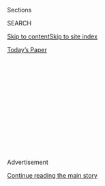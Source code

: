 <div id="app">

<div>

<div>

<div>

<div class="NYTAppHideMasthead css-1q2w90k e1suatyy0">

<div class="section css-ui9rw0 e1suatyy2">

<div class="css-eph4ug er09x8g0">

<div class="css-6n7j50">

</div>

<span class="css-1dv1kvn">Sections</span>

<div class="css-10488qs">

<span class="css-1dv1kvn">SEARCH</span>

</div>

[Skip to content](#site-content)[Skip to site
index](#site-index)

</div>

<div class="css-10698na e1huz5gh0">

</div>

</div>

<div id="masthead-bar-one" class="section hasLinks css-15hmgas e1csuq9d3">

<div class="css-uqyvli e1csuq9d0">

</div>

<div class="css-1uqjmks e1csuq9d1">

</div>

<div class="css-9e9ivx">

[](https://myaccount.nytimes3xbfgragh.onion/auth/login?response_type=cookie&client_id=vi)

</div>

<div class="css-1bvtpon e1csuq9d2">

[Today’s
Paper](https://www.nytimes3xbfgragh.onion/section/todayspaper)

</div>

</div>

</div>

</div>

<div data-aria-hidden="false">

<div id="site-content" data-role="main">

<div>

<div class="css-1aor85t" style="opacity:0.000000001;z-index:-1;visibility:hidden">

<div class="css-1hqnpie">

<div class="css-epjblv">

<span class="css-z6pdnw">Peter Funch Sees the Patterns in the People on
the
Street</span>

</div>

<div class="css-k008qs">

<div class="css-1iwv8en">

<span class="css-18z7m18"></span>

<div>

<div>

</div>

</div>

</div>

<span class="css-1n6z4y">https://nyti.ms/2GPv54I</span>

<div class="css-1705lsu">

<div class="css-4xjgmj">

<div class="css-4skfbu" data-role="toolbar" data-aria-label="Social Media Share buttons, Save button, and Comments Panel with current comment count" data-testid="share-tools">

  - 
  - 
  - 
  - 
    
    <div class="css-6n7j50">
    
    </div>

  - 

</div>

</div>

</div>

</div>

</div>

</div>

<div class="css-13pd83m">

</div>

<div id="top-wrapper" class="css-1sy8kpn">

<div id="top-slug" class="css-l9onyx">

Advertisement

</div>

[Continue reading the main
story](#after-top)

<div class="ad top-wrapper" style="text-align:center;height:100%;display:block;min-height:250px">

<div id="top" class="place-ad" data-position="top" data-size-key="top">

</div>

</div>

<div id="after-top">

</div>

</div>

<div id="sponsor-wrapper" class="css-1hyfx7x">

<div id="sponsor-slug" class="css-19vbshk">

Supported by

</div>

[Continue reading the main
story](#after-sponsor)

<div id="sponsor" class="ad sponsor-wrapper" style="text-align:center;height:100%;display:block">

</div>

<div id="after-sponsor">

</div>

</div>

[On Photography](/column/on-photography "On Photography")

<div class="css-1vkm6nb ehdk2mb0">

# Peter Funch Sees the Patterns in the People on the Street

</div>

<div class="css-79elbk" data-testid="photoviewer-wrapper">

<div class="css-z3e15g" data-testid="photoviewer-wrapper-hidden">

</div>

<div class="css-1a48zt4 ehw59r15" data-testid="photoviewer-children">

![<span class="css-i48y28 e13ogyst0" data-aria-hidden="true">“2007.06.28
08:59:39”; “2012.07.03
08:54:01”.</span><span class="css-ach9cc e1z0qqy90" itemprop="copyrightHolder"><span class="css-1ly73wi e1tej78p0">Credit...</span><span><span>Peter
Funch. From V1
Gallery.</span></span></span>](https://static01.graylady3jvrrxbe.onion/images/2018/03/25/magazine/25mag-onphoto1-diptych/25mag-onphoto1-diptych-articleLarge.jpg?quality=75&auto=webp&disable=upscale)

</div>

</div>

<div class="css-xt80pu e12qa4dv0">

<div class="css-18e8msd">

<div class="css-vp77d3 epjyd6m0">

<div class="css-1baulvz">

By [<span class="css-1baulvz last-byline" itemprop="name">Teju
Cole</span>](https://www.nytimes3xbfgragh.onion/by/teju-cole)

</div>

</div>

  - March 20,
    2018

  - 
    
    <div class="css-4xjgmj">
    
    <div class="css-d8bdto" data-role="toolbar" data-aria-label="Social Media Share buttons, Save button, and Comments Panel with current comment count" data-testid="share-tools">
    
      - 
      - 
      - 
      - 
        
        <div class="css-6n7j50">
        
        </div>
    
      - 
    
    </div>
    
    </div>

</div>

</div>

<div class="section meteredContent css-1r7ky0e" name="articleBody" itemprop="articleBody">

<div class="css-1fanzo5 StoryBodyCompanionColumn">

<div class="css-53u6y8">

He is unaware he’s being photographed. The unposed portrait has been
made in bright sunshine on a busy street, and we can see other people,
blurred, behind him. The man is tanned, with a head of thinning white
hair and a short white goatee. His collared shirt is pale, striped and
open at the neck. He has rosebud lips and somewhat worried brows that
make him appear lost in thought or on the verge of making a decision.
Out of the flux of the street, a unique event has been preserved: this
man, this moment, this mien.

Now look at another portrait. It’s the same man. Placed side by side
with the first portrait, it immediately raises new questions. The look
is almost the same: the tanned face, the small mouth, the dark, slightly
furrowed brows. With his narrowed eyes, he seems a bit more preoccupied.
His white goatee is fuller and more neatly shaped, giving him the
debonair look of a knight in a Renaissance painting. In this second
portrait, the man is all buttoned up, and he wears an ocher bow tie.
Behind him this time is a different crowd, and instead of the taxi seen
in the first picture, there is an armored truck.

It’s not that hard to go out into the street and take a stranger’s
picture. It is legal and, with the right equipment, technically simple.
But how do you arrive at two pictures of the same person, with almost
the same expression, on what seem to be different days? These
photographs were made by the Danish artist Peter Funch, and they are
part of a series of many such pairs. For nine years, from 2007 until
2016, Funch hung around Grand Central Terminal and watched commuters
during the morning rush between 8:30 and 9:30 a.m. Using a long-lensed
digital camera, he made countless portraits, an intriguing face here,
another one there, yet another over there. He began to notice
repetitions, the same people, the same faces, the same gestures, the
same clothes. Each person was in the self-enclosed reverie of getting
somewhere. The photos were all taken in May, June or July, in bright
summer sunshine. The resulting project, published last year in a
monograph titled “42nd and Vanderbilt,” is named for the street corner
on which Funch stationed himself. It contains dozens of pairs of
portraits (and a few in sequences of three), all of strangers.

</div>

</div>

<div class="css-1fanzo5 StoryBodyCompanionColumn">

<div class="css-53u6y8">

Funch’s book contains women and men, the old and the young, people of
all races and social classes. It looks like New York. One woman strides
by with her chin raised and eyes closed. She wears a green blouse in one
photo and a purple sweater in another. A man in a dark suit wears a
peach-colored shirt in one photo and a blue one in the other, and he
holds a cellphone in his right hand in both portraits. A woman crosses
her arms, twice; another smokes, twice; another smiles, twice. There are
two men walking side by side, and the same men walking side by side
again. Do they know each other? They seem not to. There are three young
women in medical scrubs, and surely they do know each other. One of them
checks her phone, twice; another glances downward, twice.

</div>

</div>

<div class="css-79elbk" data-testid="photoviewer-wrapper">

<div class="css-z3e15g" data-testid="photoviewer-wrapper-hidden">

</div>

<div class="css-1a48zt4 ehw59r15" data-testid="photoviewer-children">

![<span class="css-i48y28 e13ogyst0" data-aria-hidden="true">“2012.06.08
08:57:45”; “2012.06.07
08:48:46.”</span><span class="css-ach9cc e1z0qqy90" itemprop="copyrightHolder"><span class="css-1ly73wi e1tej78p0">Credit...</span><span>Peter
Funch. From V1
Gallery.</span></span>](https://static01.graylady3jvrrxbe.onion/images/2018/03/25/magazine/25mag-onphoto2-diptych/25mag-onphoto2-diptych-articleLarge-v2.jpg?quality=75&auto=webp&disable=upscale)

</div>

</div>

<div class="css-1fanzo5 StoryBodyCompanionColumn">

<div class="css-53u6y8">

Funch’s project is a feat of both patience and memory. But it is also a
record of the many individual rhythms that collectively make up city
life. “42nd and Vanderbilt” evokes “Many Are Called,” the series of
subway portraits made between 1938 and 1941 by Walker Evans. Evans sat
across from fellow passengers with a 35-millimeter Contax concealed in
his coat. He wasn’t after repetition, but he did want to capture New
Yorkers unawares. “The guard is down and the mask is off,” he wrote.
“People’s faces are in naked repose down in the subway.” What he found
was a repetition across selves: when we are unguarded, all artifice is
gone and we begin to resemble one another.

This kind of photography is unquestionably invasive. After all, we ease
into our resting faces precisely at those moments when we don’t expect
to be scrutinized. But in neither Evans’s nor Funch’s project is there
any sense of hostility toward their subjects. If the resulting
photographs are slightly discomfiting, they are also humane and
compassionate, because they make us see that even within the incessant
repetitions that constitute capitalist society, there is always a hidden
and highly personal pattern to our movements. What the Scottish poet
Thomas A. Clark wrote about walking in the country is applicable to city
commuters too:

Always, everywhere, people have

walked, veining the earth with

paths, visible and invisible, symmetri-

cal and meandering.

There are walks in which we tread in

the footsteps of others,

walks on which we strike out entirely

for ourselves.

**Many photographers,** since Evans’s influential work, have been
tempted to try to see without being seen. They have come up with various
ways to record the poignant individuality of others against the backdrop
of public space, many arriving at the idea that transience is best
caught in literal moments of transit.

</div>

</div>

<div class="css-1fanzo5 StoryBodyCompanionColumn">

<div class="css-53u6y8">

In the mid-1990s, John Schabel used a 500-millimeter lens to take
photographs of airplane passengers framed by the windows of the plane.
The work, “Passengers,” which wasn’t published until 2011, captures an
eerie isolation in each frame, a grainy and pensive head behind the
glass. Also in the ’90s, Luc Delahaye’s series, “L’Autre,” revisited
Evans’s approach and subject, but this time on the Paris Metro. Cropped,
the individual faces fill up the frame. The film director Chris Marker
also made a series of pictures of strangers on the Metro between 2008
and 2010, also called “Passengers.” Marker shot in wider views, in color
and with a digital camera, creating lo-fi images that were poignant
without being pretty.

Philip-Lorca diCorcia’s “Heads” (2001) was made in Times Square with a
camera on a tripod and an elaborate strobe-light setup. The resulting
high-resolution portraits of strangers are poised between the cinematic
and the uncanny. One unhappy passer-by sued diCorcia for photographing
him without permission and for profiting from his image. It was an
important case: The court dismissed the suit, deciding that street
photographs count as a form of artistic expression that may not be
infringed.

The Dutch photographer Hans Eijkelboom is more interested in typologies
than in faces. His “People of the Twenty-First Century” (2014) presents,
in vast arrays, fashion choices in cities around the world: fur hoods,
trench coats, leopard prints, a certain kind of T-shirt or hairstyle.
And Peter Funch himself, in an earlier project, “Babel Tales” (2006-11),
created dense assemblages of repeated gestures or outfits (people
carrying yellow envelopes or black umbrellas, people wearing red or
posing for a photograph) by digitally layering a large number of figures
into a single street scene. When you encounter an image from “Babel
Tales,” it seems improbable and utterly mysterious. How on earth was it
made? Once you do know how, the mystery is solved. The appeal of the
work is largely in its technical achievement. But this was the work that
led Funch to “42nd and Vanderbilt,” a project that tapped into some of
the same energies, with less artfulness and more
art.

</div>

</div>

<div class="css-79elbk" data-testid="photoviewer-wrapper">

<div class="css-z3e15g" data-testid="photoviewer-wrapper-hidden">

</div>

<div class="css-1a48zt4 ehw59r15" data-testid="photoviewer-children">

<div class="css-1xdhyk6 erfvjey0">

<span class="css-1ly73wi e1tej78p0">Image</span>

<div class="css-zjzyr8">

<div data-testid="lazyimage-container" style="height:530.3777777777777px">

</div>

</div>

</div>

<span class="css-i48y28 e13ogyst0" data-aria-hidden="true">“2012.06.27
08:33:09”; “2012.06.08
08:25:58.”</span><span class="css-ach9cc e1z0qqy90" itemprop="copyrightHolder"><span class="css-1ly73wi e1tej78p0">Credit...</span><span>Peter
Funch. From V1 Gallery.</span></span>

</div>

</div>

<div class="css-1fanzo5 StoryBodyCompanionColumn">

<div class="css-53u6y8">

**The portraits in** “42nd and Vanderbilt” are labeled in
quasi-scientific manner with the date and time they were taken. The
first portrait of the tanned man with the white goatee, for instance, is
captioned “2007.06.28 08:59:39.” The people photographed most likely
could not say exactly where they were at that time or what they were
wearing or what sort of look was on their faces. The photographer,
having recorded these things, knows them all, while knowing very little
else about the person photographed, not even his or her name. The
caption for the second portrait of this pair reveals a particular
surprise. While most of the image pairings in the book are indeed taken
days or weeks apart, this one had a gap of more than five years between
the first image and the second: “2012.07.03 08:54:01.” The subject has
aged and is still himself.

Looking more closely at “42nd and Vanderbilt,” I noticed another kind of
repetition. Many of the dates recur, and a dozen of the portraits that
made it into the book were taken on just one day: 2012.06.27. A man
wearing a checked red shirt, a man wearing a checked blue shirt, a woman
with dark brown hair and folded arms, a man wearing a burgundy tie and
looking directly at the camera, a woman wearing a delicate necklace, and
so on, all seen within the same hour. Street photography, like
basketball, can be streaky, and June 27, 2012, seems to have been a
great day for Funch. His intuition led him into an unpredictable and
productive dance. About one in every five matchups in “42nd and
Vanderbilt” contains a photo taken on that day.

Photography can remember for us what we didn’t think or were not able to
remember for ourselves. I was in New York on Funch’s productive day, but
I wasn’t at Grand Central. I know what I was thinking about that day
because, quite by chance, it was my birthday. I know my head was filled
with the thoughts that tend to preoccupy me each year on the anniversary
of my birth: the mystery of time, the habits of a self, how the face in
the mirror has changed, the meaning of our lives with others, how
beautiful it all is and how soon it will all be gone.

</div>

</div>

</div>

<div>

</div>

<div>

</div>

<div>

</div>

<div>

<div id="bottom-wrapper" class="css-1ede5it">

<div id="bottom-slug" class="css-l9onyx">

Advertisement

</div>

[Continue reading the main
story](#after-bottom)

<div id="bottom" class="ad bottom-wrapper" style="text-align:center;height:100%;display:block;min-height:90px">

</div>

<div id="after-bottom">

</div>

</div>

</div>

</div>

</div>

## Site Index

<div>

</div>

## Site Information Navigation

  - [© <span>2020</span> <span>The New York Times
    Company</span>](https://help.nytimes3xbfgragh.onion/hc/en-us/articles/115014792127-Copyright-notice)

<!-- end list -->

  - [NYTCo](https://www.nytco.com/)
  - [Contact
    Us](https://help.nytimes3xbfgragh.onion/hc/en-us/articles/115015385887-Contact-Us)
  - [Work with us](https://www.nytco.com/careers/)
  - [Advertise](https://nytmediakit.com/)
  - [T Brand Studio](http://www.tbrandstudio.com/)
  - [Your Ad
    Choices](https://www.nytimes3xbfgragh.onion/privacy/cookie-policy#how-do-i-manage-trackers)
  - [Privacy](https://www.nytimes3xbfgragh.onion/privacy)
  - [Terms of
    Service](https://help.nytimes3xbfgragh.onion/hc/en-us/articles/115014893428-Terms-of-service)
  - [Terms of
    Sale](https://help.nytimes3xbfgragh.onion/hc/en-us/articles/115014893968-Terms-of-sale)
  - [Site
    Map](https://spiderbites.nytimes3xbfgragh.onion)
  - [Help](https://help.nytimes3xbfgragh.onion/hc/en-us)
  - [Subscriptions](https://www.nytimes3xbfgragh.onion/subscription?campaignId=37WXW)

</div>

</div>

</div>

</div>
